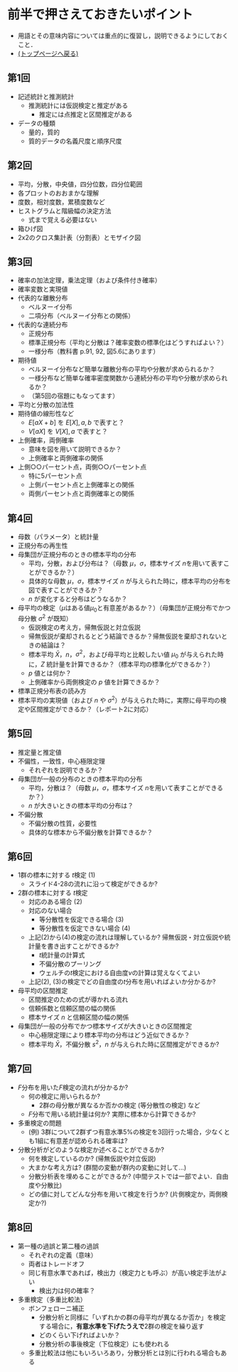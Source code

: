 # 前半で押さえておきたいポイント

- 用語とその意味内容については重点的に復習し，説明できるようにしておくこと．
- [(トップページへ戻る)](index)

## 第1回

- 記述統計と推測統計
  - 推測統計には仮説検定と推定がある
    - 推定には点推定と区間推定がある
- データの種類
  - 量的，質的
  - 質的データの名義尺度と順序尺度

## 第2回

- 平均，分散，中央値，四分位数，四分位範囲
- 各プロットのおおまかな理解
- 度数，相対度数，累積度数など
- ヒストグラムと階級幅の決定方法
  - 式まで覚える必要はない
- 箱ひげ図
- 2x2のクロス集計表（分割表）とモザイク図

## 第3回

- 確率の加法定理，乗法定理（および条件付き確率）
- 確率変数と実現値
- 代表的な離散分布
  - ベルヌーイ分布
  - 二項分布（ベルヌーイ分布との関係）
- 代表的な連続分布
  - 正規分布
  - 標準正規分布（平均と分散は？確率変数の標準化はどうすればよい？）
  - 一様分布（教科書 p.91, 92, 図5.6にあります）
- 期待値
  - ベルヌーイ分布など簡単な離散分布の平均や分散が求められるか？
  - 一様分布など簡単な確率密度関数から連続分布の平均や分散が求められるか？
  - （第5回の宿題にもなってます）
- 平均と分散の加法性
- 期待値の線形性など
  - $E[aX + b]$ を $E[X], a, b$ で表すと？
  - $V[aX]$ を $V[X], a$ で表すと？
- 上側確率，両側確率
  - 意味を図を用いて説明できるか？
  - 上側確率と両側確率の関係
- 上側○○パーセント点，両側○○パーセント点
  - 特に5パーセント点
  - 上側パーセント点と上側確率との関係
  - 両側パーセント点と両側確率との関係

## 第4回

- 母数（パラメータ）と統計量
- 正規分布の再生性
- 母集団が正規分布のときの標本平均の分布
  - 平均，分散，および分布は？（母数 $\mu$，$\sigma$，標本サイズ $n$を用いて表すことができるか？）
  - 具体的な母数 $\mu$，$\sigma$，標本サイズ $n$ が与えられた時に，標本平均の分布を図で表すことができるか？
  - $n$ が変化すると分布はどうなるか？
- 母平均の検定（$\mu$はある値$\mu_0$と有意差があるか？）（母集団が正規分布でかつ母分散 $\sigma^2$ が既知）
  - 仮説検定の考え方，帰無仮説と対立仮説
  - 帰無仮説が棄却されるとどう結論できるか？帰無仮説を棄却されないときの結論は？
  - 標本平均 $\bar{X}$，$n$，$\sigma^2$，および母平均と比較したい値 $\mu_0$ が与えられた時に，$Z$ 統計量を計算できるか？（標本平均の標準化ができるか？）
  - $p$ 値とは何か？
  - 上側確率から両側検定の $p$ 値を計算できるか？
- 標準正規分布表の読み方
- 標本平均の実現値（および $n$ や $\sigma^2$）が与えられた時に，実際に母平均の検定や区間推定ができるか？（レポート2に対応）

## 第5回

- 推定量と推定値
- 不偏性，一致性，中心極限定理
  - それぞれを説明できるか？
- 母集団が一般の分布のときの標本平均の分布
  - 平均，分散は？（母数 $\mu$，$\sigma$，標本サイズ $n$を用いて表すことができるか？）
  - $n$ が大きいときの標本平均の分布は？
- 不偏分散
  - 不偏分散の性質，必要性
  - 具体的な標本から不偏分散を計算できるか？

## 第6回

- 1群の標本に対する $t$検定 (1)
  - スライド4-28の流れに沿って検定ができるか?
- 2群の標本に対する $t$検定
  - 対応のある場合 (2)
  - 対応のない場合
    - 等分散性を仮定できる場合 (3)
    - 等分散性を仮定できない場合 (4)
  - 上記(2)から(4)の検定の流れは理解しているか? 帰無仮説・対立仮説や統計量を書き出すことができるか?
    - $t$統計量の計算式
    - 不偏分散のプーリング
    - ウェルチの$t$検定における自由度$\nu$の計算は覚えなくてよい
  - 上記(2), (3)の検定でどの自由度の$t$分布を用いればよいか分かるか?
- 母平均の区間推定
  - 区間推定のための式が導かれる流れ
  - 信頼係数と信頼区間の幅の関係
  - 標本サイズ $n$ と信頼区間の幅の関係
- 母集団が一般の分布でかつ標本サイズが大きいときの区間推定
  - 中心極限定理により標本平均の分布はどう近似できるか？
  - 標本平均 $\bar{X}$，不偏分散 $s^2$，$n$ が与えられた時に区間推定ができるか?

## 第7回

- $F$分布を用いた$F$検定の流れが分かるか?
  - 何の検定に用いられるか?
    - 2群の母分散が異なるか否かの検定 (等分散性の検定) など
  - $F$分布で用いる統計量は何か? 実際に標本から計算できるか?
- 多重検定の問題
  - (例) 3群について2群ずつ有意水準5%の検定を3回行った場合，少なくとも1組に有意差が認められる確率は?
- 分散分析がどのような検定か述べることができるか?
  - 何を検定しているのか? (帰無仮説や対立仮説)
  - 大まかな考え方は? (群間の変動が群内の変動に対して...)
  - 分散分析表を埋めることができるか? (中間テストでは一部でよい．自由度や分散比)
  - どの値に対してどんな分布を用いて検定を行うか? (片側検定か，両側検定か?)

## 第8回

- 第一種の過誤と第二種の過誤
  - それぞれの定義（意味）
  - 両者はトレードオフ
  - 同じ有意水準であれば，検出力（検定力とも呼ぶ）が高い検定手法がよい
    - 検出力は何の確率？
- 多重検定（多重比較法）
  - ボンフェローニ補正
    - 分散分析と同様に「いずれかの群の母平均が異なるか否か」を検定する場合に，**有意水準を下げたうえで**2群の検定を繰り返す
    - どのくらい下げればよいか？
    - 分散分析の事後検定（下位検定）にも使われる
  - 多重比較法は他にもいろいろあり，分散分析とは別に行われる場合もある

